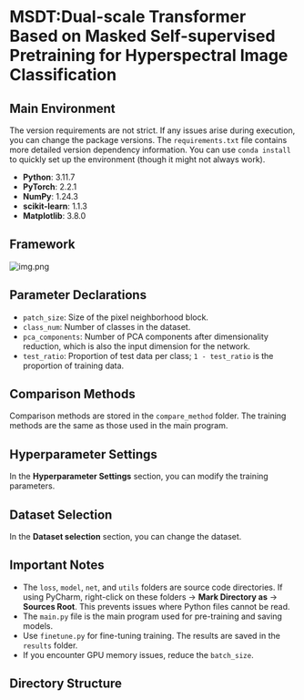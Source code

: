 # MSDT:Dual-scale Transformer Based on Masked Self-supervised Pretraining for Hyperspectral Image Classification

## Main Environment
The version requirements are not strict. If any issues arise during execution, you can change the package versions. The `requirements.txt` file contains more detailed version dependency information. You can use `conda install` to quickly set up the environment (though it might not always work).

- **Python**: 3.11.7
- **PyTorch**: 2.2.1
- **NumPy**: 1.24.3
- **scikit-learn**: 1.1.3
- **Matplotlib**: 3.8.0

## Framework
![img.png](img.png)
## Parameter Declarations
- `patch_size`: Size of the pixel neighborhood block.
- `class_num`: Number of classes in the dataset.
- `pca_components`: Number of PCA components after dimensionality reduction, which is also the input dimension for the network.
- `test_ratio`: Proportion of test data per class; `1 - test_ratio` is the proportion of training data.

## Comparison Methods
Comparison methods are stored in the `compare_method` folder. The training methods are the same as those used in the main program.
## Hyperparameter Settings
In the **Hyperparameter Settings** section, you can modify the training parameters.

## Dataset Selection
In the **Dataset selection** section, you can change the dataset.

## Important Notes
- The `loss`, `model`, `net`, and `utils` folders are source code directories. If using PyCharm, right-click on these folders → **Mark Directory as** → **Sources Root**. This prevents issues where Python files cannot be read.
- The `main.py` file is the main program used for pre-training and saving models.
- Use `finetune.py` for fine-tuning training. The results are saved in the `results` folder.
- If you encounter GPU memory issues, reduce the `batch_size`.

## Directory Structure
